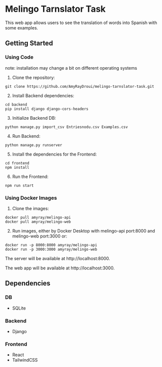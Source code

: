 # Melingo Tarnslator Task
This web app allows users to see the translation of words into Spanish with some examples.

## Getting Started
### Using Code
note: installation may change a bit on different operating systems 

1. Clone the repository:
```
git clone https://github.com/AmyRayDroui/melingo-tarnslator-task.git
```
2. Install Backend dependencies:
```
cd backend
pip install django django-cors-headers
```
3. Initialize Backend DB:
```
python manage.py import_csv Entriesnodu.csv Examples.csv
```
4. Run Backend:
```
python manage.py runserver
```
5. Install the dependencies for the Frontend:
```
cd frontend
npm install
```
6. Run the Frontend:
```
npm run start
```
### Using Docker Images

1. Clone the images:
```
docker pull amyray/melingo-api
docker pull amyray/melingo-web
```
2. Run images, either by Docker Desktop with melingo-api port:8000 and  melingo-web port:3000 or:
```
docker run -p 8000:8000 amyray/melingo-api
docker run -p 3000:3000 amyray/melingo-web
```


The server will be available at http://localhost:8000.

The web app will be available at http://localhost:3000.

## Dependencies
### DB
* SQLite
### Backend
* Django
### Frontend
* React
* TailwindCSS
